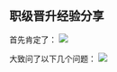 ## 职级晋升经验分享
首先肯定了：
![](https://user-gold-cdn.xitu.io/2020/3/10/170c26d167264ae0?w=994&h=231&f=png&s=22293)

大致问了以下几个问题：
![](https://user-gold-cdn.xitu.io/2020/3/10/170c26d285f30da6?w=1202&h=620&f=png&s=73785)